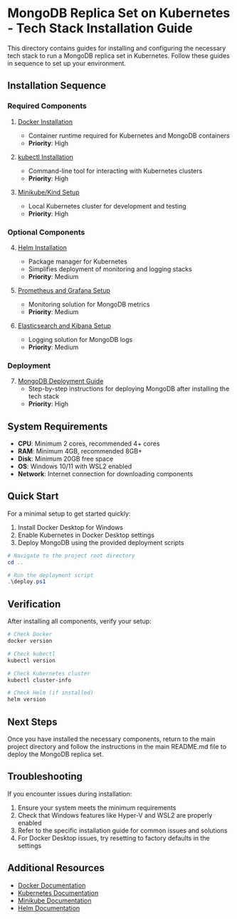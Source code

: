 # MongoDB Replica Set on Kubernetes - Tech Stack Installation Guide

This directory contains guides for installing and configuring the necessary tech stack to run a MongoDB replica set in Kubernetes. Follow these guides in sequence to set up your environment.

## Installation Sequence

### Required Components

1. [Docker Installation](./01-docker-installation.md)
   - Container runtime required for Kubernetes and MongoDB containers
   - **Priority**: High

2. [kubectl Installation](./02-kubectl-installation.md)
   - Command-line tool for interacting with Kubernetes clusters
   - **Priority**: High

3. [Minikube/Kind Setup](./03-minikube-setup.md)
   - Local Kubernetes cluster for development and testing
   - **Priority**: High

### Optional Components

4. [Helm Installation](./04-helm-installation.md)
   - Package manager for Kubernetes
   - Simplifies deployment of monitoring and logging stacks
   - **Priority**: Medium

5. [Prometheus and Grafana Setup](./05-prometheus-grafana-setup.md)
   - Monitoring solution for MongoDB metrics
   - **Priority**: Medium

6. [Elasticsearch and Kibana Setup](./06-elasticsearch-kibana-setup.md)
   - Logging solution for MongoDB logs
   - **Priority**: Medium

### Deployment

7. [MongoDB Deployment Guide](./07-deployment-guide.md)
   - Step-by-step instructions for deploying MongoDB after installing the tech stack
   - **Priority**: High

## System Requirements

- **CPU**: Minimum 2 cores, recommended 4+ cores
- **RAM**: Minimum 4GB, recommended 8GB+
- **Disk**: Minimum 20GB free space
- **OS**: Windows 10/11 with WSL2 enabled
- **Network**: Internet connection for downloading components

## Quick Start

For a minimal setup to get started quickly:

1. Install Docker Desktop for Windows
2. Enable Kubernetes in Docker Desktop settings
3. Deploy MongoDB using the provided deployment scripts

```powershell
# Navigate to the project root directory
cd ..

# Run the deployment script
.\deploy.ps1
```

## Verification

After installing all components, verify your setup:

```powershell
# Check Docker
docker version

# Check kubectl
kubectl version

# Check Kubernetes cluster
kubectl cluster-info

# Check Helm (if installed)
helm version
```

## Next Steps

Once you have installed the necessary components, return to the main project directory and follow the instructions in the main README.md file to deploy the MongoDB replica set.

## Troubleshooting

If you encounter issues during installation:

1. Ensure your system meets the minimum requirements
2. Check that Windows features like Hyper-V and WSL2 are properly enabled
3. Refer to the specific installation guide for common issues and solutions
4. For Docker Desktop issues, try resetting to factory defaults in the settings

## Additional Resources

- [Docker Documentation](https://docs.docker.com/)
- [Kubernetes Documentation](https://kubernetes.io/docs/home/)
- [Minikube Documentation](https://minikube.sigs.k8s.io/docs/)
- [Helm Documentation](https://helm.sh/docs/)